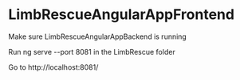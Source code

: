 # LimbRescueAngularAppFrontend

Make sure LimbRescueAngularAppBackend is running

Run ng serve --port 8081 in the LimbRescue folder

Go to http://localhost:8081/